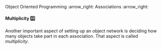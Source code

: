 <link rel="stylesheet" href="{{baseUrl}}/css/textbook.css">

<div class="website-content">

<div id="path">Object Oriented Programming :arrow_right: Associations :arrow_right:</div>

<div id="title">

#### Multiplicity :two:

</div>

<div id="body">

Another important aspect of setting up an object network is deciding how many objects take part in each association. That aspect is called _multiplicity_.

<dynamic-panel src="../../../uml/classDiagrams/associations/multiplicity/embed.md" header="UML: Class Diagrams: Associations: Multiplicity" is-open></dynamic-panel>

<p/>

</div>

<div id="extras">

<include src="exercises.md" />

<div>

</div>

